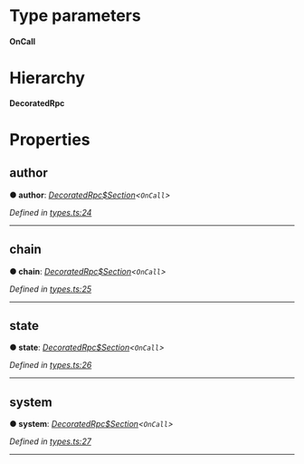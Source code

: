 

# Type parameters
#### OnCall 
# Hierarchy

**DecoratedRpc**

# Properties

<a id="author"></a>

##  author

**● author**: *[DecoratedRpc$Section](_types_.decoratedrpc_section.md)<`OnCall`>*

*Defined in [types.ts:24](https://github.com/polkadot-js/api/blob/0e73f22/packages/api/src/types.ts#L24)*

___
<a id="chain"></a>

##  chain

**● chain**: *[DecoratedRpc$Section](_types_.decoratedrpc_section.md)<`OnCall`>*

*Defined in [types.ts:25](https://github.com/polkadot-js/api/blob/0e73f22/packages/api/src/types.ts#L25)*

___
<a id="state"></a>

##  state

**● state**: *[DecoratedRpc$Section](_types_.decoratedrpc_section.md)<`OnCall`>*

*Defined in [types.ts:26](https://github.com/polkadot-js/api/blob/0e73f22/packages/api/src/types.ts#L26)*

___
<a id="system"></a>

##  system

**● system**: *[DecoratedRpc$Section](_types_.decoratedrpc_section.md)<`OnCall`>*

*Defined in [types.ts:27](https://github.com/polkadot-js/api/blob/0e73f22/packages/api/src/types.ts#L27)*

___

